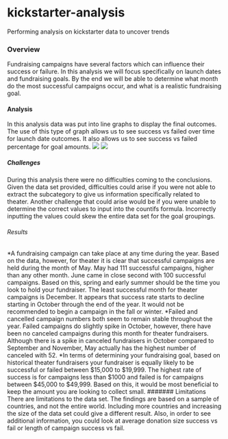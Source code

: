 # kickstarter-analysis
Performing analysis on kickstarter data to uncover trends
### Overview
Fundraising campaigns have several factors which can influence their success or failure.  In this analysis we will focus specifically on launch dates and fundraising goals.  By the end we will be able to determine what month do the most successful campaigns occur, and what is a realistic fundraising goal.
#### Analysis
In this analysis data was put into line graphs to display the final outcomes.   The use of this type of graph allows us to see success vs failed over time for launch date outcomes.  It also allows us to see success vs failed percentage for goal amounts.
![](/Images/Theater_Outcomes_vs_Launch.png)
![](/Images/Outcomes_vs_Goals.png)
##### Challenges
During this analysis there were no difficulties coming to the conclusions.  Given the data set provided, difficulties could arise if you were not able to extract the subcategory to give us information specifically related to theater.  Another challenge that could arise would be if you were unable to determine the correct values to input into the countifs formula.  Incorrectly inputting the values could skew the entire data set for the goal groupings.
###### Results
*A fundraising campaign can take place at any time during the year.  Based on the data, however, for theater it is clear that successful campaigns are held during the month of May.  May had 111 successful campaigns, higher than any other month.  June came in close second with 100 successful campaigns. Based on this, spring and early summer should be the time you look to hold your fundraiser.  The least successful month for theater campaigns is December.  It appears that success rate starts to decline starting in October through the end of the year. It would not be recommended to begin a campaign in the fall or winter.
*Failed and cancelled campaign numbers both seem to remain stable throughout the year.  Failed campaigns do slightly spike in October, however, there have been no canceled campaigns during this month for theater fundraisers.  Although there is a spike in canceled fundraisers in October compared to September and November, May actually has the highest number of canceled with 52.
*In terms of determining your fundraising goal, based on historical theater fundraisers your fundraiser is equally likely to be successful or failed between $15,000 to $19,999.  The highest rate of success is for campaigns less than $1000 and failed is for campaigns between $45,000 to $49,999.  Based on this, it would be most beneficial to keep the amount you are looking to collect small.
####### Limitations
There are limitations to the data set.  The findings are based on a sample of countries, and not the entire world.  Including more countries and increasing the size of the data set could give a different result.  Also, in order to see additional information, you could look at average donation size success vs fail or length of campaign success vs fail.
